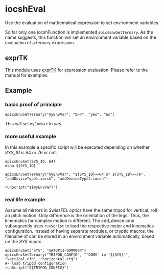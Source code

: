 # iocshEval

Use the evaluation of mathematical expression to set environment variables.

So far only one iocshFunction is implemented `epicsEnvSetTernary`. As the name suggests, this function will set an environment variable based on the evaluation of a ternary expression.

## exprTK

This module uses [exprTK](https://github.com/ArashPartow/exprtk) for expression evaluation. Please refer to the manual for examples.

## Example

### basic proof of principle

```iochSh
epicsEnvSetTernary("myEnvVar", "5>4", "yes", "no")
```
This will set `myEnvVar` to _yes_

### more useful example

In this example a specific script will be executed depending on whether _SYS_ID_ is 64 or 76 or not.

```
epicsEnvSet(SYS_ID, 64)
echo ${SYS_ID}

epicsEnvSetTernary("myEnvVar", "${SYS_ID}==64 or ${SYS_ID}==76", "addDeviceType1.iocsh", "addDeviceType2.iocsh")

runScript("${myEnvVar}")
```

### real life example

Assume all mirrors in SwissFEL optics have the same tripod for vertical, roll an pitch motion. Only difference is the orientation of the legs. Thus, the kinematics for complex motion is different.
The add_device.cmd subsequently uses `runScript` to load the respective motor and kinematics configuration.
Instead of having separate modules, or cryptic macros, the filename of can be stored in an environment variable automatically, based on the _SYS_ macro.

```
epicsEnvSet("SYS", "SATOP11-OOMV094")
epicsEnvSetTernary("TRIPOD_CONFIG", "'OOMV' in '${SYS}'", "vertical.cfg", "horizontal.cfg")
#- load tripod configuration
runScript("${TRIPOD_CONFIG}")
```
